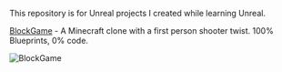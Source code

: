 This repository is for Unreal projects I created while learning Unreal.

[BlockGame](https://github.com/pthompson-dev/UnrealProjects/tree/main/BlockGame) - A Minecraft clone with a first person shooter twist.  100% Blueprints, 0% code.

![BlockGame](https://github.com/pthompson-dev/UnrealProjects/assets/158119928/becd5502-fd10-49f0-b8e5-edd9105e98e9)

